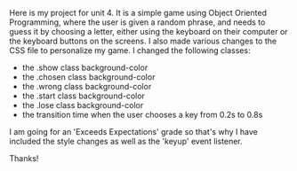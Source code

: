 Here is my project for unit 4. It is a simple game using Object Oriented Programming, where the user is given a random phrase, and needs to guess it by choosing a letter, either using the keyboard on their computer or the keyboard buttons on the screens. I also made various changes to the CSS file to personalize my game. I changed the following classes:

- the .show class background-color
- the .chosen class background-color
- the .wrong class background-color
- the .start class background-color
- the .lose class background-color
- the transition time when the user chooses a key from 0.2s to 0.8s

I am going for an 'Exceeds Expectations' grade so that's why I have included the style changes as well as the 'keyup' event listener.

Thanks!